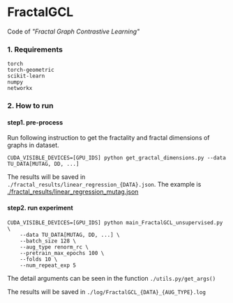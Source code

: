 # FractalGCL

Code of *"Fractal Graph Contrastive Learning"*



### 1. Requirements

```
torch
torch-geometric
scikit-learn
numpy
networkx
```



### 2. How to run

#### step1. pre-process

Run following instruction to get the fractality and fractal dimensions of graphs in dataset.

```shell
CUDA_VISIBLE_DEVICES=[GPU_IDS] python get_gractal_dimensions.py --data TU_DATA[MUTAG, DD, ...]
```

The results will be saved in `./fractal_results/linear_regression_{DATA}.json`. The example is [./fractal_results/linear_regression_mutag.json](./fractal_results/linear_regression_mutag.json)

#### step2. run experiment

```shell
CUDA_VISIBLE_DEVICES=[GPU_IDS] python main_FractalGCL_unsupervised.py \
	--data TU_DATA[MUTAG, DD, ...] \
	--batch_size 128 \
	--aug_type renorm_rc \
	--pretrain_max_epochs 100 \
	--folds 10 \
	--num_repeat_exp 5
```

The detail arguments can be seen in the function  `./utils.py/get_args()`

The results will be saved in `./log/FractalGCL_{DATA}_{AUG_TYPE}.log`